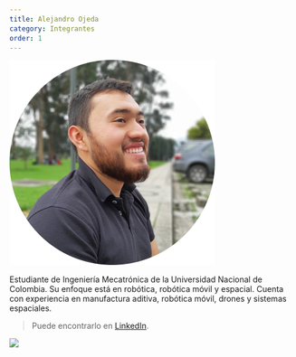 ```yaml
---
title: Alejandro Ojeda
category: Integrantes
order: 1
---
```




![Alt text](../../images/Alejandro.png?raw=true "Posicion")

Estudiante de Ingeniería Mecatrónica de la Universidad Nacional de Colombia. Su enfoque está en robótica, robótica móvil y espacial.
Cuenta con experiencia en manufactura aditiva, robótica móvil, drones y sistemas espaciales.

> Puede encontrarlo en [LinkedIn](https://www.linkedin.com/in/alejandro-ojeda-olarte/).

![](//placehold.it/800x600)

